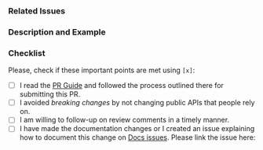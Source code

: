 
### Related Issues

<!--
- list all issues that are related to this PR (e.g: "#123, #124)
- if this PR closes some issue, use "Closes #123"
-->

### Description and Example

<!--
- if related issues don't already describe the problem you are trying to solve (and why it's important), please say it here
- try to give a small example of the most important thing you actually changed (code snippets, screenshots, file name, and others are welcomed)
-->

### Checklist

Please, check if these important points are met using `[x]`:

- [ ] I read the [PR Guide] and followed the process outlined there for submitting this PR.
- [ ] I avoided _breaking changes_ by not changing public APIs that people rely on. <!-- if that wasn't possible, please tell us why and how it changed -->
- [ ] I am willing to follow-up on review comments in a timely manner.
- [ ] I have made the documentation changes or I created an issue explaining how to document this change on [Docs issues](https://github.com/ZupIT/beagle-docs/issues). Please link the issue here:

<!-- Links -->
[PR Guide]: https://github.com/ZupIT/beagle-android/blob/main/doc/contributing/pull_requests.md
